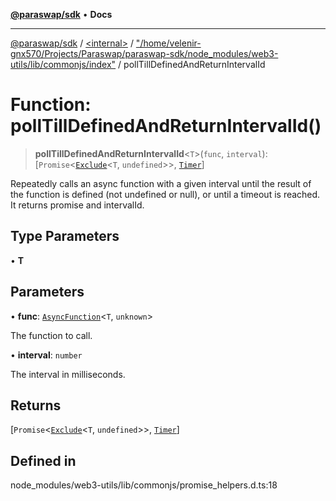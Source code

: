 [**@paraswap/sdk**](../../../../README.md) • **Docs**

***

[@paraswap/sdk](../../../../globals.md) / [\<internal\>](../../../README.md) / ["/home/velenir-gnx570/Projects/Paraswap/paraswap-sdk/node\_modules/web3-utils/lib/commonjs/index"](../README.md) / pollTillDefinedAndReturnIntervalId

# Function: pollTillDefinedAndReturnIntervalId()

> **pollTillDefinedAndReturnIntervalId**\<`T`\>(`func`, `interval`): [`Promise`\<[`Exclude`](../../../type-aliases/Exclude.md)\<`T`, `undefined`\>\>, [`Timer`](../type-aliases/Timer.md)]

Repeatedly calls an async function with a given interval until the result of the function is defined (not undefined or null),
or until a timeout is reached. It returns promise and intervalId.

## Type Parameters

• **T**

## Parameters

• **func**: [`AsyncFunction`](../type-aliases/AsyncFunction.md)\<`T`, `unknown`\>

The function to call.

• **interval**: `number`

The interval in milliseconds.

## Returns

[`Promise`\<[`Exclude`](../../../type-aliases/Exclude.md)\<`T`, `undefined`\>\>, [`Timer`](../type-aliases/Timer.md)]

## Defined in

node\_modules/web3-utils/lib/commonjs/promise\_helpers.d.ts:18
